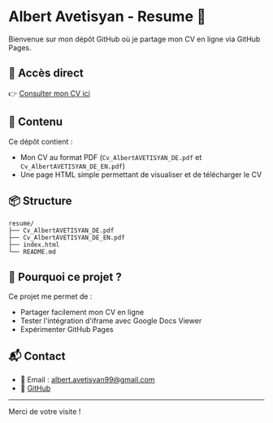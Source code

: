 # Albert Avetisyan - Resume 📄

Bienvenue sur mon dépôt GitHub où je partage mon CV en ligne via GitHub Pages.

## 🔗 Accès direct

👉 [Consulter mon CV ici](https://aradjin.github.io/resume/)

## 📄 Contenu

Ce dépôt contient :

- Mon CV au format PDF (`Cv_AlbertAVETISYAN_DE.pdf` et `Cv_AlbertAVETISYAN_DE_EN.pdf`)
- Une page HTML simple permettant de visualiser et de télécharger le CV

## 📦 Structure

```plaintext
resume/
├── Cv_AlbertAVETISYAN_DE.pdf
├── Cv_AlbertAVETISYAN_DE_EN.pdf
├── index.html
└── README.md
```

## 📢 Pourquoi ce projet ?

Ce projet me permet de :

- Partager facilement mon CV en ligne
- Tester l'intégration d'iframe avec Google Docs Viewer
- Expérimenter GitHub Pages

## 📬 Contact

- 📧 Email : <albert.avetisyan99@gmail.com>
- 🔗 [GitHub](https://github.com/AlbertAvetisyan)

---

Merci de votre visite !
